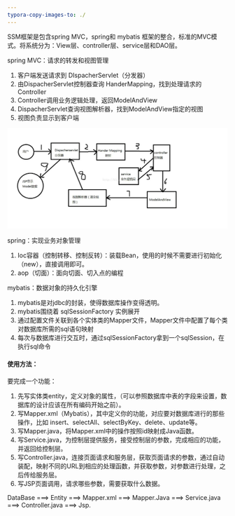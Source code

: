 ```yaml
---
typora-copy-images-to: ./
---
```


SSM框架是包含spring MVC，spring和 mybatis 框架的整合，标准的MVC模式。将系统分为：View层、controller层、service层和DAO层。

spring MVC：请求的转发和视图管理

1. 客户端发送请求到 DIspacherServlet（分发器）
2. 由DispacherServlet控制器查询 HanderMapping，找到处理请求的Controller
3. Controller调用业务逻辑处理，返回ModelAndView
4. DispacherServlet查询视图解析器，找到ModelAndView指定的视图
5. 视图负责显示到客户端

![1534331765269](1534331765269.png)

spring：实现业务对象管理

1. Ioc容器（控制转移、控制反转）：装载Bean，使用的时候不需要进行初始化（new），直接调用即可。
2. aop（切面）：面向切面、切入点的编程

mybatis：数据对象的持久化引擎

1. mybatis是对jdbc的封装，使得数据库操作变得透明。
2. mybatis围绕着 sqlSessionFactory 实例展开
3. 通过配置文件关联到各个实体类的Mapper文件，Mapper文件中配置了每个类对数据库所需的sql语句映射
4. 每次与数据库进行交互时，通过sqlSessionFactory拿到一个sqlSession，在执行sql命令

#### 使用方法：

要完成一个功能：

1. 先写实体类entity，定义对象的属性，（可以参照数据库中表的字段来设置，数据库的设计应该在所有编码开始之前）。
2. 写Mapper.xml（Mybatis），其中定义你的功能，对应要对数据库进行的那些操作，比如 insert、selectAll、selectByKey、delete、update等。
3. 写Mapper.java，将Mapper.xml中的操作按照id映射成Java函数。
4. 写Service.java，为控制层提供服务，接受控制层的参数，完成相应的功能，并返回给控制层。
5. 写Controller.java，连接页面请求和服务层，获取页面请求的参数，通过自动装配，映射不同的URL到相应的处理函数，并获取参数，对参数进行处理，之后传给服务层。
6. 写JSP页面调用，请求哪些参数，需要获取什么数据。


DataBase ===> Entity ===> Mapper.xml ===> Mapper.Java ===> Service.java ===> Controller.java ===> Jsp.

